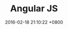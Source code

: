 ---
layout: post
title:  "Angular JS"
rate: 65
categories: jekyll update
date:   2016-02-18 21:10:22 +0800
category: skills
---